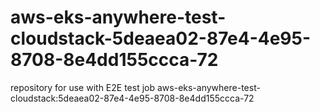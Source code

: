 # aws-eks-anywhere-test-cloudstack-5deaea02-87e4-4e95-8708-8e4dd155ccca-72
repository for use with E2E test job aws-eks-anywhere-test-cloudstack:5deaea02-87e4-4e95-8708-8e4dd155ccca-72
